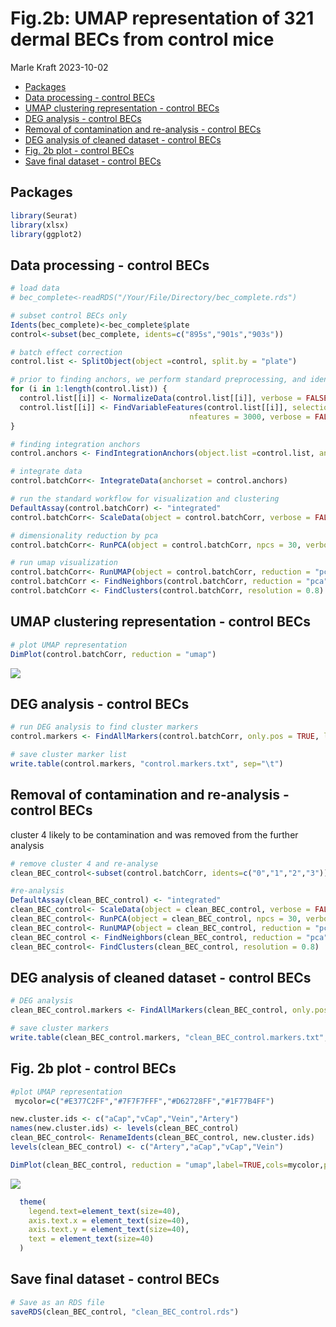 Fig.2b: UMAP representation of 321 dermal BECs from control mice 
================
Marle Kraft
2023-10-02

- <a href="#packages" id="toc-packages">Packages</a>
- <a href="#data-processing---control-becs"
  id="toc-data-processing---control-becs">Data processing - control
  BECs</a>
- <a href="#umap-clustering-representation---control-becs"
  id="toc-umap-clustering-representation---control-becs">UMAP clustering
  representation - control BECs</a>
- <a href="#deg-analysis---control-becs"
  id="toc-deg-analysis---control-becs">DEG analysis - control BECs</a>
- <a href="#removal-of-contamination-and-re-analysis---control-becs"
  id="toc-removal-of-contamination-and-re-analysis---control-becs">Removal
  of contamination and re-analysis - control BECs</a>
- <a href="#deg-analysis-of-cleaned-dataset---control-becs"
  id="toc-deg-analysis-of-cleaned-dataset---control-becs">DEG analysis of
  cleaned dataset - control BECs</a>
- <a href="#fig-2b-plot---control-becs"
  id="toc-fig-2b-plot---control-becs">Fig. 2b plot - control BECs</a>
- <a href="#save-final-dataset---control-becs"
  id="toc-save-final-dataset---control-becs">Save final dataset - control
  BECs</a>

## Packages

``` r
library(Seurat)
library(xlsx)
library(ggplot2)
```

## Data processing - control BECs

``` r
# load data
# bec_complete<-readRDS("/Your/File/Directory/bec_complete.rds")

# subset control BECs only
Idents(bec_complete)<-bec_complete$plate
control<-subset(bec_complete, idents=c("895s","901s","903s"))

# batch effect correction
control.list <- SplitObject(object =control, split.by = "plate")

# prior to finding anchors, we perform standard preprocessing, and identify variable features individually for each plate
for (i in 1:length(control.list)) {
  control.list[[i]] <- NormalizeData(control.list[[i]], verbose = FALSE,scale.factor = 1000000)
  control.list[[i]] <- FindVariableFeatures(control.list[[i]], selection.method = "vst",
                                        nfeatures = 3000, verbose = FALSE)
}

# finding integration anchors
control.anchors <- FindIntegrationAnchors(object.list =control.list, anchor.features = 3000)

# integrate data
control.batchCorr<- IntegrateData(anchorset = control.anchors)

# run the standard workflow for visualization and clustering
DefaultAssay(control.batchCorr) <- "integrated"
control.batchCorr<- ScaleData(object = control.batchCorr, verbose = FALSE)

# dimensionality reduction by pca
control.batchCorr<- RunPCA(object = control.batchCorr, npcs = 30, verbose = FALSE)

# run umap visualization
control.batchCorr<- RunUMAP(object = control.batchCorr, reduction = "pca", dims = 1:10)
control.batchCorr <- FindNeighbors(control.batchCorr, reduction = "pca", dims = 1:10)
control.batchCorr <- FindClusters(control.batchCorr, resolution = 0.8)
```

## UMAP clustering representation - control BECs

``` r
# plot UMAP representation
DimPlot(control.batchCorr, reduction = "umap")
```

![](Fig.2b_control_Analysis_files/figure-gfm/UMAP-1.png)<!-- -->

## DEG analysis - control BECs

``` r
# run DEG analysis to find cluster markers   
control.markers <- FindAllMarkers(control.batchCorr, only.pos = TRUE, logfc.threshold = 0.25, assay="RNA")

# save cluster marker list
write.table(control.markers, "control.markers.txt", sep="\t")
```

## Removal of contamination and re-analysis - control BECs

cluster 4 likely to be contamination and was removed from the further
analysis

``` r
# remove cluster 4 and re-analyse
clean_BEC_control<-subset(control.batchCorr, idents=c("0","1","2","3"))

#re-analysis
DefaultAssay(clean_BEC_control) <- "integrated"
clean_BEC_control<- ScaleData(object = clean_BEC_control, verbose = FALSE)
clean_BEC_control<- RunPCA(object = clean_BEC_control, npcs = 30, verbose = FALSE)
clean_BEC_control<- RunUMAP(object = clean_BEC_control, reduction = "pca", dims = 1:10)
clean_BEC_control <- FindNeighbors(clean_BEC_control, reduction = "pca", dims = 1:10)
clean_BEC_control<- FindClusters(clean_BEC_control, resolution = 0.8)
```

## DEG analysis of cleaned dataset - control BECs

``` r
# DEG analysis
clean_BEC_control.markers <- FindAllMarkers(clean_BEC_control, only.pos = TRUE, logfc.threshold = 0.25, assay="RNA")

# save cluster markers
write.table(clean_BEC_control.markers, "clean_BEC_control.markers.txt", sep="\t")
```

## Fig. 2b plot - control BECs

``` r
#plot UMAP representation
 mycolor=c("#E377C2FF","#7F7F7FFF","#D62728FF","#1F77B4FF")

new.cluster.ids <- c("aCap","vCap","Vein","Artery")
names(new.cluster.ids) <- levels(clean_BEC_control)
clean_BEC_control<- RenameIdents(clean_BEC_control, new.cluster.ids)
levels(clean_BEC_control) <- c("Artery","aCap","vCap","Vein")

DimPlot(clean_BEC_control, reduction = "umap",label=TRUE,cols=mycolor,pt.size = 5, label.size = FALSE)
```

![](Fig.2b_control_Analysis_files/figure-gfm/Fig.2b-1.png)<!-- -->

``` r
  theme(
    legend.text=element_text(size=40),
    axis.text.x = element_text(size=40),
    axis.text.y = element_text(size=40),
    text = element_text(size=40)
  )
```

## Save final dataset - control BECs

``` r
# Save as an RDS file
saveRDS(clean_BEC_control, "clean_BEC_control.rds")
```
